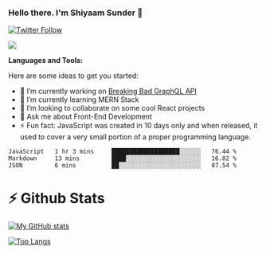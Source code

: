 ### Hello there. I'm Shiyaam Sunder 👋

[![Twitter Follow](https://img.shields.io/twitter/follow/shiyaamsunder?label=Follow%20Me&style=social)][twitter]

![](https://visitor-badge.glitch.me/badge?page_id=shiyaamsunder)

**Languages and Tools:**

Here are some ideas to get you started:

- 🔭 I’m currently working on [Breaking Bad GraphQL API](https://github.com/shiyaamsunder/brba-graphql-api)
- 🌱 I’m currently learning MERN Stack
- 👯 I’m looking to collaborate on some cool React projects
- 💬 Ask me about Front-End Development
- ⚡ Fun fact: JavaScript was created in 10 days only and when released, it used to cover a very small portion of a proper programming language.

<!--START_SECTION:waka-->
```text
JavaScript   1 hr 3 mins     ███████████████████░░░░░░   76.44 % 
Markdown     13 mins         ████░░░░░░░░░░░░░░░░░░░░░   16.02 % 
JSON         6 mins          ██░░░░░░░░░░░░░░░░░░░░░░░   07.54 % 
```
<!--END_SECTION:waka-->

# :zap: Github Stats

[![My GitHub stats](https://github-readme-stats.vercel.app/api?username=shiyaamsunder&show_icons=true&count_private=true&theme=nightowl)](https://github.com/github-readme-stats)

[![Top Langs](https://github-readme-stats.vercel.app/api/top-langs/?username=shiyaamsunder&layout=compact&theme=nightowl)](https://github.com/github-readme-stats)

[twitter]: https://twitter.com/shiyaamsunder
